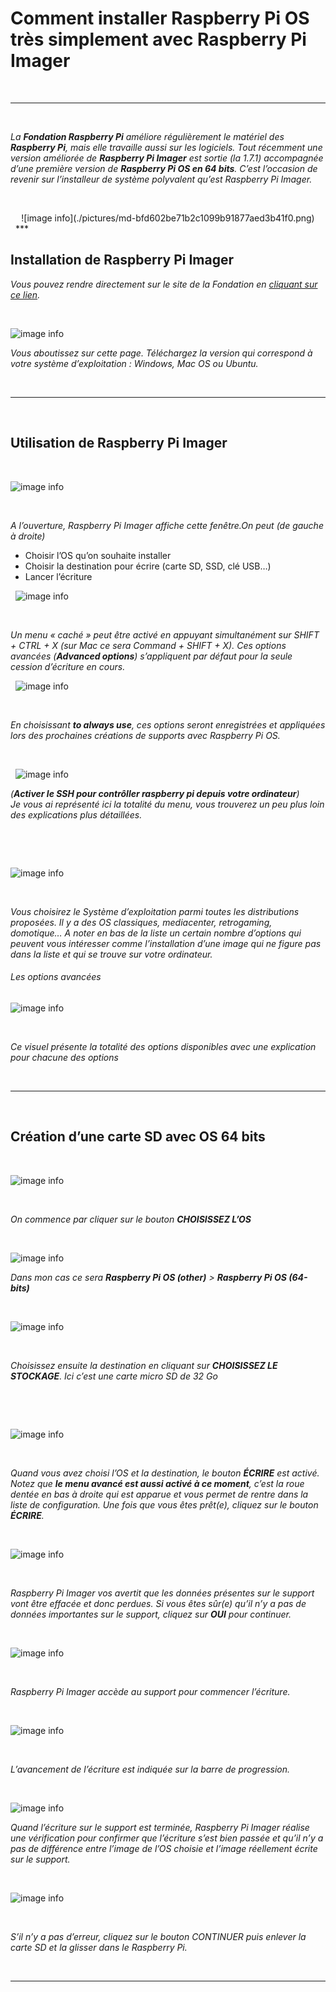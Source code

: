 # Comment installer Raspberry Pi OS  très simplement avec Raspberry Pi Imager

&nbsp;
***
&nbsp;

_La **Fondation Raspberry Pi** améliore régulièrement le matériel des **Raspberry Pi**, mais elle travaille aussi sur les logiciels. Tout récemment une version améliorée de **Raspberry Pi Imager** est sortie (la 1.7.1) accompagnée d’une première version de **Raspberry Pi OS en 64 bits**. C’est l’occasion de revenir sur l’installeur de système polyvalent qu’est Raspberry Pi Imager._
&nbsp;

&nbsp;
<center>![image info](./pictures/md-bfd602be71b2c1099b91877aed3b41f0.png)</center>
&nbsp;
***
&nbsp;

## Installation de Raspberry Pi Imager

_Vous pouvez  rendre directement sur le site de la Fondation en [cliquant sur ce lien](https://www.raspberrypi.com/software/)._

&nbsp;

![image info](./pictures/download-rpiimager-win.webp)

_Vous aboutissez sur cette page. Téléchargez la version qui correspond à votre système d’exploitation : Windows, Mac OS ou Ubuntu._

&nbsp;
***
&nbsp;
## Utilisation de Raspberry Pi Imager

&nbsp;

![image info](./pictures/imager_1.7_09.jpg)

&nbsp;

_A l’ouverture, Raspberry Pi Imager affiche cette fenêtre.On peut (de gauche à droite)_
* Choisir l’OS qu’on souhaite installer
* Choisir la destination pour écrire (carte SD, SSD, clé USB…)
* Lancer l’écriture
&nbsp;

&nbsp;
![image info](./pictures/imager_1.7_10.jpg)

&nbsp;

_Un menu « caché » peut être activé en appuyant simultanément sur SHIFT + CTRL + X (sur Mac ce sera Command + SHIFT + X). Ces options avancées (**Advanced options**) s’appliquent par défaut pour la seule cession d’écriture en cours._
&nbsp;

&nbsp;
![image info](./pictures/imager_1.7_11.jpg)

&nbsp;

_En choisissant **to always use**, ces options seront enregistrées et appliquées lors des prochaines créations de supports avec Raspberry Pi OS._

&nbsp;

&nbsp;
![image info](./pictures/imager_1.7_11a.jpg)
&nbsp;

_(**Activer le SSH pour contrôller raspberry pi  depuis votre ordinateur**)_   
_Je vous ai représenté ici la totalité du menu, vous trouverez un peu plus loin des explications plus détaillées._

&nbsp;

&nbsp;

![image info](./pictures/imager_1.7_14.jpg)

&nbsp;

_Vous choisirez le Système d’exploitation parmi toutes les distributions proposées. Il y a des OS classiques, mediacenter, retrogaming, domotique… A noter en bas de la liste un certain nombre d’options qui peuvent vous intéresser comme l’installation d’une image qui ne figure pas dans la liste et qui se trouve sur votre ordinateur._


###### Les options avancées

![image info](./pictures/imager_1.7_15.jpg)

&nbsp;

_Ce visuel présente la totalité des options disponibles avec une explication pour chacune des options_

&nbsp;
***
&nbsp;

## Création d’une carte SD avec OS 64 bits

&nbsp;

 ![image info](./pictures/imager_1.7_09.jpg)

&nbsp;

_On commence par cliquer sur le bouton **CHOISISSEZ L’OS**_

&nbsp;

 ![image info](./pictures/imager_1.7_16.jpg)

_Dans mon cas ce sera **Raspberry Pi OS (other)** > **Raspberry Pi OS (64-bits)**_

&nbsp;

 ![image info](./pictures/imager_1.7_17.jpg)

&nbsp;

_Choisissez ensuite la destination en cliquant sur **CHOISISSEZ LE STOCKAGE**. Ici c’est une carte micro SD de 32 Go_

&nbsp;

&nbsp;

 ![image info](./pictures/imager_1.7_18.jpg)

&nbsp;

_Quand vous avez choisi l’OS et la destination, le bouton **ÉCRIRE** est activé. Notez que **le menu avancé est aussi activé à ce moment**, c’est la roue dentée en bas à droite qui est apparue et vous permet de rentre dans la liste de configuration. Une fois que vous êtes prêt(e), cliquez sur le bouton **ÉCRIRE**._

&nbsp;

 ![image info](./pictures/imager_1.7_19.jpg)

&nbsp;

_Raspberry Pi Imager vos avertit que les données présentes sur le support vont être effacée et donc perdues. Si vous êtes sûr(e) qu’il n’y a pas de données importantes sur le support, cliquez sur **OUI** pour continuer._

&nbsp;

 ![image info](./pictures/imager_1.7_20.jpg)

&nbsp;

_Raspberry Pi Imager accède au support pour commencer l’écriture._

&nbsp;

 ![image info](./pictures/imager_1.7_21.jpg)

&nbsp;

_L’avancement de l’écriture est indiquée sur la barre de progression._

&nbsp;

 ![image info](./pictures/imager_1.7_22.jpg)
&nbsp;

_Quand l’écriture sur le support est terminée, Raspberry Pi Imager réalise une vérification pour confirmer que l’écriture s’est bien passée et qu’il n’y a pas de différence entre l’image de l’OS choisie et l’image réellement écrite sur le support._

&nbsp;

 ![image info](./pictures/imager_1.7_23.jpg)

&nbsp;

_S’il n’y a pas d’erreur, cliquez sur le bouton CONTINUER puis enlever la carte SD et la glisser dans le Raspberry Pi._

&nbsp;
***
&nbsp;


